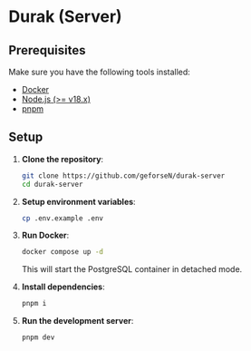 # Durak (Server)

## Prerequisites

Make sure you have the following tools installed:
- [Docker](https://docs.docker.com/engine/install)
- [Node.js (>= v18.x)](https://nodejs.org/en/download/package-manager)
- [pnpm](https://pnpm.io/installation)

## Setup

1. **Clone the repository**:
   ```bash
   git clone https://github.com/geforseN/durak-server
   cd durak-server
   ```

2. **Setup environment variables**:
   ```bash
   cp .env.example .env
   ```

3. **Run Docker**:
   ```bash
   docker compose up -d
   ```
   This will start the PostgreSQL container in detached mode.

4. **Install dependencies**:
   ```bash
   pnpm i
   ```

5. **Run the development server**:
   ```bash
   pnpm dev
   ```
